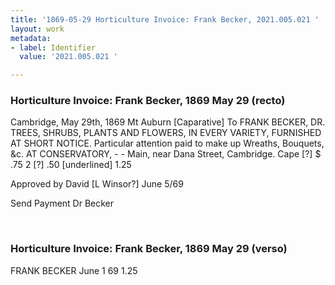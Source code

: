 ```yaml
---
title: '1869-05-29 Horticulture Invoice: Frank Becker, 2021.005.021 '
layout: work
metadata:
- label: Identifier
  value: '2021.005.021 '

---
```

<div class="pages">
<div id="page-1381263">
<h3><a name="page-1381263">Horticulture Invoice: Frank Becker, 1869 May 29 (recto)</a></h3>
<div class="page-content">
<p>Cambridge, May 29th, 1869<span class='line-break'> </span>Mt Auburn [Caparative]<span class='line-break'> </span>To FRANK BECKER, DR.<span class='line-break'> </span>TREES, SHRUBS, PLANTS AND FLOWERS,<span class='line-break'> </span>IN EVERY VARIETY, FURNISHED AT SHORT NOTICE.<span class='line-break'> </span>Particular attention paid to make up Wreaths, Bouquets, &amp;c.<span class='line-break'> </span>AT CONSERVATORY, - - Main, near Dana Street, Cambridge.<span class='line-break'> </span>Cape [?]      $     .75<span class='line-break'> </span>2 [?]                     .50 [underlined]<span class='line-break'> </span>1.25</p>
<p>Approved by<span class='line-break'> </span>David [L Winsor?]<span class='line-break'> </span>June 5/69</p>
<p>Send Payment<span class='line-break'> </span>Dr Becker</p>
</div>
</div>
<br />
<div id="page-1381264">
<h3><a name="page-1381264">Horticulture Invoice: Frank Becker, 1869 May 29 (verso)</a></h3>
<div class="page-content">
<p>FRANK BECKER<span class='line-break'> </span>June 1 69<span class='line-break'> </span>1.25</p>
</div>
</div>
<br />
</div>
